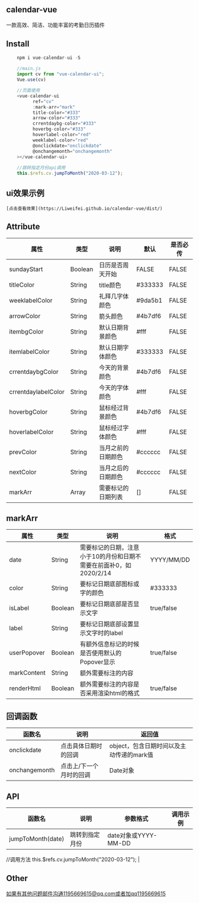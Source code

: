 ## calendar-vue
一款高效、简洁、功能丰富的考勤日历插件

## Install
```javascript
	npm i vue-calendar-ui -S
	
	//main.js
	import cv from "vue-calendar-ui";
	Vue.use(cv)

	//页面使用
	<vue-calendar-ui
          ref="cv"
          :mark-arr="mark"
          title-color="#333"
          arrow-color="#333"
          crrentdaybg-color="#333"
          hoverbg-color="#333"
          hoverlabel-color="red"
          weeklabel-color="red"
          @onclickdate="onclickdate"
          @onchangemonth="onchangemonth"
	></vue-calendar-ui>
	
	//跳转指定月份api调用
	this.$refs.cv.jumpToMonth("2020-03-12"); 
```

## ui效果示例
	[点击查看效果](https://Liweifei.github.io/calendar-vue/dist/)

## Attribute
| 属性              | 类型  | 说明             | 默认  | 是否必传 |
| ------------------- | ------- | ------------------ | ------- | -------- |
| sundayStart         | Boolean | 日历是否周天开始 | FALSE   | FALSE    |
| titleColor          | String  | title颜色        | #333333 | FALSE    |
| weeklabelColor      | String  | 礼拜几字体颜色 | #9da5b1 | FALSE    |
| arrowColor          | String  | 箭头颜色       | #4b7df6 | FALSE    |
| itembgColor         | String  | 默认日期背景颜色 | #fff    | FALSE    |
| itemlabelColor      | String  | 默认日期字体颜色 | #333333 | FALSE    |
| crrentdaybgColor    | String  | 今天的背景颜色 | #4b7df6 | FALSE    |
| crrentdaylabelColor | String  | 今天的字体颜色 | #fff    | FALSE    |
| hoverbgColor        | String  | 鼠标经过背景颜色 | #4b7df6 | FALSE    |
| hoverlabelColor     | String  | 鼠标经过字体颜色 | #fff    | FALSE    |
| prevColor           | String  | 当月之前的日期颜色 | #cccccc | FALSE    |
| nextColor           | String  | 当月之后的日期颜色 | #cccccc | FALSE    |
| markArr             | Array   | 需要标记的日期列表 | []      | FALSE    |

## markArr
| 属性      | 类型  | 说明                                                             | 格式     |
| ----------- | ------- | ------------------------------------------------------------------ | ---------- |
| date        | String  | 需要标记的日期，注意小于10的月份和日期不需要在前面补0，如2020/2/14 | YYYY/MM/DD |
| color       | String  | 要标记日期底部图标或字的颜色                         | #333333    |
| isLabel     | Boolean | 要标记日期底部是否显示文字                            | true/false |
| label       | String  | 要标记日期底部设置显示文字时的label                 |            |
| userPopover | Boolean | 有额外信息标记的时候是否使用默认的Popover显示   | true/false |
| markContent | String  | 额外需要标注的内容                                        |            |
| renderHtml  | Boolean | 额外需要标注的内容是否采用渲染html的格式         | true/false |


## 回调函数
| 函数名     | 说明                  | 返回值                                |
| ------------- | ----------------------- | ---------------------------------------- |
| onclickdate   | 点击具体日期时的回调 | object，包含日期时间以及主动传递的mark值 |
| onchangemonth | 点击上/下一个月时的回调 | Date对象                               |
## API
| 函数名         | 说明         | 参数格式         | 调用示例                                                                                                   |
| ----------------- | -------------- | -------------------- | -------------------------------------------------------------------------------------------------------------- |
| jumpToMonth(date) | 跳转到指定月份 | date对象或YYYY-MM-DD | <vue-calendar-ui ref="cv" ></vue-calendar-ui>

//调用方法
this.$refs.cv.jumpToMonth("2020-03-12"); |

## Other
如果有其他问题邮件沟通1195669615@qq.com或者加qq1195669615